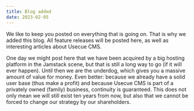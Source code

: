 ```yaml
---
title: Blog added
date: 2023-02-05
---
```


We like to keep you posted on everything that is going on. That is why we added this blog. All feature releases will be posted here, as well as interesting articles about Usecue CMS. 

One day we might post here that we have been acquired by a big hosting platform in the Jamstack scene, but that is still a long way to go (if it will ever happen). Until then we are the underdog, which gives you a massive amount of value for money. Even better: because we already have a solid user base (thus make a profit) and because Usecue CMS is part of a privately owned (family) business, continuity is guaranteed. This does not only mean we will still exist ten years from now, but also that we cannot be forced to change our strategy by our shareholders.